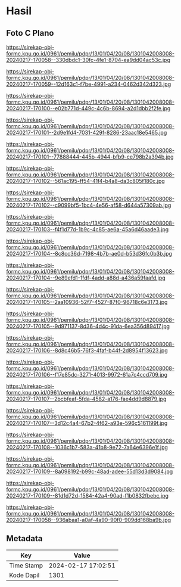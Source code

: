 # Hasil

## Foto C Plano

https://sirekap-obj-formc.kpu.go.id/0961/pemilu/pdpr/13/01/04/20/08/1301042008008-20240217-170058--330dbdc1-30fc-4fe1-8704-ea9dd04ac53c.jpg

https://sirekap-obj-formc.kpu.go.id/0961/pemilu/pdpr/13/01/04/20/08/1301042008008-20240217-170059--12d163c1-f7be-4991-a234-0462d342d323.jpg

https://sirekap-obj-formc.kpu.go.id/0961/pemilu/pdpr/13/01/04/20/08/1301042008008-20240217-170100--e02b771d-449c-4c6b-8694-a2d1dbb2f2fe.jpg

https://sirekap-obj-formc.kpu.go.id/0961/pemilu/pdpr/13/01/04/20/08/1301042008008-20240217-170101--2d9e1fd4-7031-429f-8286-23aac18e5465.jpg

https://sirekap-obj-formc.kpu.go.id/0961/pemilu/pdpr/13/01/04/20/08/1301042008008-20240217-170101--77888444-445b-4944-bfb9-ce798b2a394b.jpg

https://sirekap-obj-formc.kpu.go.id/0961/pemilu/pdpr/13/01/04/20/08/1301042008008-20240217-170102--561ac195-ff54-41f4-b4a8-da3c805f180c.jpg

https://sirekap-obj-formc.kpu.go.id/0961/pemilu/pdpr/13/01/04/20/08/1301042008008-20240217-170102--c9099bf5-1bc4-4e56-af58-d644a57309ab.jpg

https://sirekap-obj-formc.kpu.go.id/0961/pemilu/pdpr/13/01/04/20/08/1301042008008-20240217-170103--f4f1d77d-1b9c-4c85-ae6a-45a6d46aade3.jpg

https://sirekap-obj-formc.kpu.go.id/0961/pemilu/pdpr/13/01/04/20/08/1301042008008-20240217-170104--8c8cc36d-7198-4b7b-ae0d-b53d36fc0b3b.jpg

https://sirekap-obj-formc.kpu.go.id/0961/pemilu/pdpr/13/01/04/20/08/1301042008008-20240217-170104--9e89efd1-1fdf-4add-a88d-a436a59faafd.jpg

https://sirekap-obj-formc.kpu.go.id/0961/pemilu/pdpr/13/01/04/20/08/1301042008008-20240217-170105--2aa10936-52f7-4527-87f0-96718c6e3173.jpg

https://sirekap-obj-formc.kpu.go.id/0961/pemilu/pdpr/13/01/04/20/08/1301042008008-20240217-170105--9d971137-8d36-4d4c-91da-6ea356d89417.jpg

https://sirekap-obj-formc.kpu.go.id/0961/pemilu/pdpr/13/01/04/20/08/1301042008008-20240217-170106--8d8c46b5-76f3-4faf-b44f-2d8954f13623.jpg

https://sirekap-obj-formc.kpu.go.id/0961/pemilu/pdpr/13/01/04/20/08/1301042008008-20240217-170106--f17e85dc-3271-4013-9972-61a7c4ccd709.jpg

https://sirekap-obj-formc.kpu.go.id/0961/pemilu/pdpr/13/01/04/20/08/1301042008008-20240217-170107--2bcbfeaf-5fda-4582-a176-fae4dd9d8879.jpg

https://sirekap-obj-formc.kpu.go.id/0961/pemilu/pdpr/13/01/04/20/08/1301042008008-20240217-170107--3d12c4a4-67b2-4f62-a93e-596c5161199f.jpg

https://sirekap-obj-formc.kpu.go.id/0961/pemilu/pdpr/13/01/04/20/08/1301042008008-20240217-170108--1036c1b7-583a-41b8-9e72-7a64e6396e1f.jpg

https://sirekap-obj-formc.kpu.go.id/0961/pemilu/pdpr/13/01/04/20/08/1301042008008-20240217-170109--8a098192-b99c-48ad-adee-55d13d3d9084.jpg

https://sirekap-obj-formc.kpu.go.id/0961/pemilu/pdpr/13/01/04/20/08/1301042008008-20240217-170109--81d1d72d-1584-42a4-90ad-f1b0832fbebc.jpg

https://sirekap-obj-formc.kpu.go.id/0961/pemilu/pdpr/13/01/04/20/08/1301042008008-20240217-170058--936abaa1-a0af-4a90-90f0-909dd168ba9b.jpg


## Metadata

| Key        | Value               |
| ---------- | ------------------- |
| Time Stamp | 2024-02-17 17:02:51 |
| Kode Dapil | 1301                |



